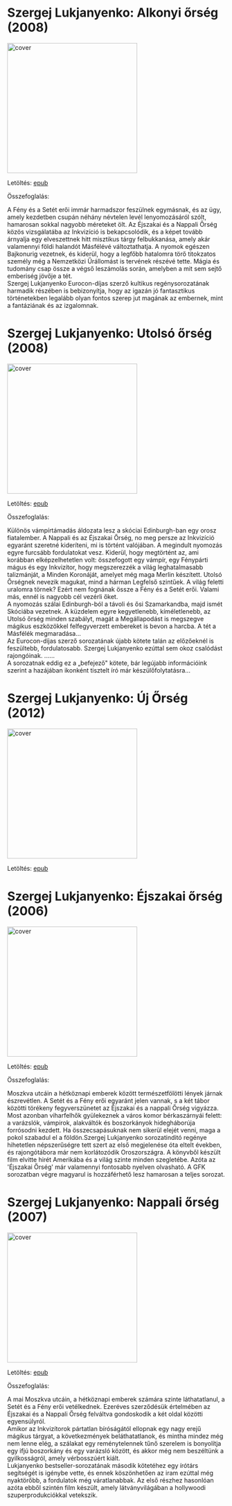 # <a name="id_462">Szergej Lukjanyenko: Alkonyi őrség (2008)</a>
<img src="https://github.com/BercziSandor/calibre_lib/raw/main/Szergej%20Lukjanyenko/Alkonyi%20orseg%20%28462%29/cover.jpg" alt="cover" width="300"/>

Letöltés: [epub](https://github.com/BercziSandor/calibre_lib/raw/main/Szergej%20Lukjanyenko/Alkonyi%20orseg%20%28462%29/Alkonyi%20orseg%20-%20Szergej%20Lukjanyenko.epub)

Összefoglalás:
<p class="description">A Fény és a Setét erői immár harmadszor feszülnek egymásnak, és az ügy, amely kezdetben csupán néhány névtelen levél lenyomozásáról szólt, hamarosan sokkal nagyobb méreteket ölt. Az Éjszakai és a Nappali Őrség közös vizsgálatába az Inkvizíció is bekapcsolódik, és a képet tovább árnyalja egy elveszettnek hitt misztikus tárgy felbukkanása, amely akár valamennyi földi halandót Másfélévé változtathatja. A nyomok egészen Bajkonurig vezetnek, és kiderül, hogy a legfőbb hatalomra törő titokzatos személy még a Nemzetközi Űrállomást is tervének részévé tette. Mágia és tudomány csap össze a végső leszámolás során, amelyben a mit sem sejtő emberiség jövője a tét.<br>Szergej Lukjanyenko Eurocon-díjas szerző kultikus regénysorozatának harmadik részében is bebizonyítja, hogy az igazán jó fantasztikus történetekben legalább olyan fontos szerep jut magának az embernek, mint a fantáziának és az izgalomnak.</p>

# <a name="id_457">Szergej Lukjanyenko: Utolsó őrség (2008)</a>
<img src="https://github.com/BercziSandor/calibre_lib/raw/main/Szergej%20Lukjanyenko/Utolso%20orseg%20%28457%29/cover.jpg" alt="cover" width="300"/>

Letöltés: [epub](https://github.com/BercziSandor/calibre_lib/raw/main/Szergej%20Lukjanyenko/Utolso%20orseg%20%28457%29/Utolso%20orseg%20-%20Szergej%20Lukjanyenko.epub)

Összefoglalás:
<p class="description">Különös vámpírtámadás áldozata lesz a skóciai Edinburgh-ban egy orosz fiatalember. A Nappali és az Éjszakai Őrség, no meg persze az Inkvizíció egyaránt szeretné kideríteni, mi is történt valójában. A megindult nyomozás egyre furcsább fordulatokat vesz. Kiderül, hogy megtörtént az, ami korábban elképzelhetetlen volt: összefogott egy vámpír, egy Fénypárti mágus és egy Inkvizítor, hogy megszerezzék a világ leghatalmasabb talizmánját, a Minden Koronáját, amelyet még maga Merlin készített. Utolsó Őrségnek nevezik magukat, mind a hárman Legfelső szintűek. A világ feletti uralomra törnek? Ezért nem fognának össze a Fény és a Setét erői. Valami más, ennél is nagyobb cél vezérli őket.<br>A nyomozás szálai Edinburgh-ból a távoli és ősi Szamarkandba, majd ismét Skóciába vezetnek. A küzdelem egyre kegyetlenebb, kíméletlenebb, az Utolsó őrség minden szabályt, magát a Megállapodást is megszegve mágikus eszközökkel felfegyverzett embereket is bevon a harcba. A tét a Másfélék megmaradása...<br>Az Eurocon-díjas szerző sorozatának újabb kötete talán az előzőeknél is feszültebb, fordulatosabb. Szergej Lukjanyenko ezúttal sem okoz csalódást rajongóinak. ......<br>A sorozatnak eddig ez a „befejező" kötete, bár legújabb információink szerint a hazájában ikonként tisztelt író már készülőfolytatásra...</p>

# <a name="id_458">Szergej Lukjanyenko: Új Őrség (2012)</a>
<img src="https://github.com/BercziSandor/calibre_lib/raw/main/Szergej%20Lukjanyenko/Uj%20Orseg%20%28458%29/cover.jpg" alt="cover" width="300"/>

Letöltés: [epub](https://github.com/BercziSandor/calibre_lib/raw/main/Szergej%20Lukjanyenko/Uj%20Orseg%20%28458%29/Uj%20Orseg%20-%20Szergej%20Lukjanyenko.epub)

# <a name="id_461">Szergej Lukjanyenko: Éjszakai őrség (2006)</a>
<img src="https://github.com/BercziSandor/calibre_lib/raw/main/Szergej%20Lukjanyenko/Ejszakai%20orseg%20%28461%29/cover.jpg" alt="cover" width="300"/>

Letöltés: [epub](https://github.com/BercziSandor/calibre_lib/raw/main/Szergej%20Lukjanyenko/Ejszakai%20orseg%20%28461%29/Ejszakai%20orseg%20-%20Szergej%20Lukjanyenko.epub)

Összefoglalás:
<div>
<p>Moszkva utcáin a hétköznapi emberek között természetfölötti lények járnak észrevétlen. A Setét és a Fény erői egyaránt jelen vannak, s a két tábor közötti törékeny fegyverszünetet az Éjszakai és a nappali Őrség vigyázza. Most azonban viharfelhők gyülekeznek a város komor bérkaszárnyái felett: a varázslók, vámpirok, alakváltók és boszorkányok hidegháborúja forrósodni kezdett. Ha összecsapásuknak nem sikerül elejét venni, maga a pokol szabadul el a földön.Szergej Lukjanyenko sorozatinditó regénye hihetetlen népszerűségre tett szert az első megjelenése óta eltelt években, és rajongótábora már nem korlátozódik Oroszországra. A könyvből készült film elvitte hirét Amerikába és a világ szinte minden szegletébe. Azóta az 'Éjszakai Őrség' már valamennyi fontosabb nyelven olvasható. A GFK sorozatban végre magyarul is hozzáférhető lesz hamarosan a teljes sorozat.</p></div>

# <a name="id_459">Szergej Lukjanyenko: Nappali őrség (2007)</a>
<img src="https://github.com/BercziSandor/calibre_lib/raw/main/Szergej%20Lukjanyenko/Nappali%20orseg%20%28459%29/cover.jpg" alt="cover" width="300"/>

Letöltés: [epub](https://github.com/BercziSandor/calibre_lib/raw/main/Szergej%20Lukjanyenko/Nappali%20orseg%20%28459%29/Nappali%20orseg%20-%20Szergej%20Lukjanyenko.epub)

Összefoglalás:
<div>
<p>A mai Moszkva utcáin, a hétköznapi emberek számára szinte láthatatlanul, a Setét és a Fény erői vetélkednek. Ezeréves szerződésük értelmében az Éjszakai és a Nappali Őrség felváltva gondoskodik a két oldal közötti egyensúlyról.<br>Amikor az Inkvizítorok pártatlan bíróságától ellopnak egy nagy erejű mágikus tárgyat, a következmények beláthatatlanok, és mintha mindez még nem lenne elég, a szálakat egy reménytelennek tűnő szerelem is bonyolítja egy ifjú boszorkány és egy varázsló között, és akkor még nem beszéltünk a gyilkosságról, amely vérbosszúért kiált.<br>Lukjanyenko bestseller-sorozatának második kötetéhez egy írótárs segítségét is igénybe vette, és ennek köszönhetően az iram ezúttal még nyaktörőbb, a fordulatok még váratlanabbak. Az első részhez hasonlóan azóta ebből szintén film készült, amely látványvilágában a hollywoodi szuperprodukciókkal vetekszik.</p></div>

